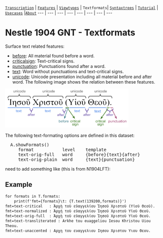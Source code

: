 <a name="start"></a>
[`Transcription`](transcription.md#start) | [`Features`](features/README.md#start) | [`Viewtypes`](viewtypes.md#start) | `Textformats`| [`Syntaxtrees`](syntaxtrees.md#start) | [`Tutorial`](../tutorial/README.md#start) | [`Usecases`](usecases/README.md#start) |[`About`](about.md#start)
---  | --- | --- | --- | --- | --- | --- | ---

# Nestle 1904 GNT - Textformats 

Surface text related features:
   * [before](features/before.md#start): All material found before a word.
   * [criticalsign](features/criticalsign.md#start): Text-critical signs.
   * [punctuation](features/punctuation.md#start): Punctuations found after a word.
   * [text](features/text.md#start): Word without punctuations and text-critical signs.
   * [unicode](features/unicode.md#start): Unicode presentation including all material before and after word.
The following image shows the relation between these features.

<img src="features/images/details_surface_features.png" width="400" >


The following text-formating options are defined in this dataset:
<pre>
  A.showFormats()
     format           level    template
     text-orig-full   word     {before}{text}{after}
     text-orig-plain  word     {text}{punctuation}
</pre>

need to add something like (this is from N1904LFT):
## Example
```
for formats in T.formats:
    print(f'fmt={formats}\t: {T.text(139200,formats)}')
fmt=text-critical	: Ἀρχὴ τοῦ εὐαγγελίου Ἰησοῦ Χριστοῦ (Υἱοῦ Θεοῦ). 
fmt=text-normalized	: Ἀρχή τοῦ εὐαγγελίου Ἰησοῦ Χριστοῦ Υἱοῦ Θεοῦ. 
fmt=text-orig-full	: Ἀρχὴ τοῦ εὐαγγελίου Ἰησοῦ Χριστοῦ Υἱοῦ Θεοῦ. 
fmt=text-transliterated	: Arkhe tou euaggeliou Iesou Khristou Uiou Theou. 
fmt=text-unaccented	: Αρχη του ευαγγελιου Ιησου Χριστου Υιου Θεου.
```

